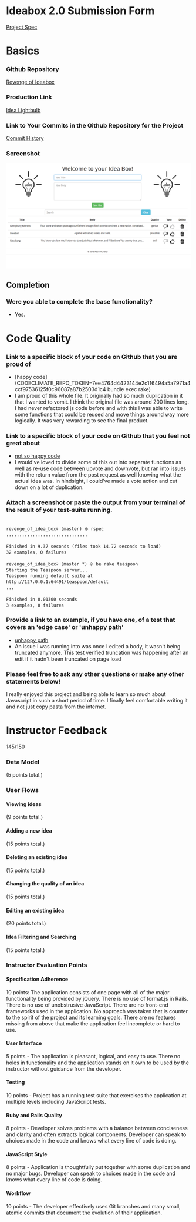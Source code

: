 # Ideabox 2.0 Submission Form
[Project Spec](https://github.com/turingschool/curriculum/blob/master/source/projects/revenge_of_idea_box.markdown)

# Basics

### Github Repository
[Revenge of Ideabox](https://github.com/adamhundley/revenge_of_idea_box)

### Production Link
[Idea Lightbulb](https://idea-lightbulb.herokuapp.com/)

### Link to Your Commits in the Github Repository for the Project
[ Commit History](https://github.com/adamhundley/revenge_of_idea_box/commits/master)

### Screenshot
![Idea Lightbulb](images/idea-lightbulb.png)

## Completion

### Were you able to complete the base functionality?
* Yes.

# Code Quality

### Link to a specific block of your code on Github that you are proud of
* [happy code](CODECLIMATE_REPO_TOKEN=7ee4764d4423144e2c116494a5a7971a4ccf97536125f0c96087a87b2503d1c4 bundle exec rake)
* I am proud of this whole file. It originally had so much duplication in it that I wanted to vomit. I think the original file was around 200 lines long. I had never refactored js code before and with this I was able to write some functions that could be reused and move things around way more logically. It was very rewarding to see the final product.

### Link to a specific block of your code on Github that you feel not great about

* [not so happy code](https://github.com/adamhundley/revenge_of_idea_box/blob/master/app/assets/javascripts/voteAndDeleteIdeas.js#L11)
* I would've loved to divide some of this out into separate functions as well as re-use code between upvote and downvote, but ran into issues with the return value from the post request as well knowing what the actual idea was. In hindsight, I could've made a vote action and cut down on a lot of duplication.

### Attach a screenshot or paste the output from your terminal of the result of your test-suite running.
```

revenge_of_idea_box💀 (master) ⎆ rspec
...............................

Finished in 9.37 seconds (files took 14.72 seconds to load)
32 examples, 0 failures

revenge_of_idea_box💀 (master *) ⎆ be rake teaspoon
Starting the Teaspoon server...
Teaspoon running default suite at http://127.0.0.1:64491/teaspoon/default
...

Finished in 0.01300 seconds
3 examples, 0 failures
```

### Provide a link to an example, if you have one, of a test that covers an 'edge case' or 'unhappy path'

* [unhappy path](https://github.com/adamhundley/revenge_of_idea_box/blob/master/spec/features/user_edits_title_and_body_spec.rb#L30)
* An issue I was running into was once I edited a body, it wasn't being truncated anymore. This test verified truncation was happening after an edit if it hadn't been truncated on page load

### Please feel free to ask any other questions or make any other statements below!

I really enjoyed this project and being able to learn so much about Javascript in such a short period of time. I finally feel comfortable writing it and not just copy pasta from the internet.


# Instructor Feedback

145/150

### Data Model

(5 points total.)

### User Flows

#### Viewing ideas

(9 points total.)

#### Adding a new idea

(15 points total.)

#### Deleting an existing idea

(15 points total.)

#### Changing the quality of an idea

(15 points total.)

#### Editing an existing idea

(20 points total.)

#### Idea Filtering and Searching

(15 points total.)

### Instructor Evaluation Points

#### Specification Adherence

10 points: The application consists of one page with all of the major functionality being provided by jQuery. There is no use of format.js in Rails. There is no use of unobstrusive JavaScript. There are no front-end frameworks used in the application. No approach was taken that is counter to the spirit of the project and its learning goals. There are no features missing from above that make the application feel incomplete or hard to use.

#### User Interface

5 points - The application is pleasant, logical, and easy to use. There no holes in functionality and the application stands on it own to be used by the instructor without guidance from the developer.

#### Testing

10 points - Project has a running test suite that exercises the application at multiple levels including JavaScript tests.

#### Ruby and Rails Quality

8 points - Developer solves problems with a balance between conciseness and clarity and often extracts logical components. Developer can speak to choices made in the code and knows what every line of code is doing.

#### JavaScript Style

8 points - Application is thoughtfully put together with some duplication and no major bugs. Developer can speak to choices made in the code and knows what every line of code is doing.

#### Workflow

10 points - The developer effectively uses Git branches and many small, atomic commits that document the evolution of their application.

